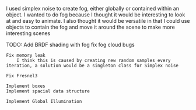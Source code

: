 I used simplex noise to create fog, either globally or contained within an object. 
I wanted to do fog because I thought it would be interesting to look at and easy to animate. 
I also thought it would be versatile in that I could use objects to contain the fog and move it around the scene to make more interesting scenes

TODO:
Add BRDF shading with fog
fix fog cloud bugs
	
	Fix memory leak
		I think this is caused by creating new random samples every iteration, a solution would be a singleton class for Simplex noise

	Fix Fresnel3
	
	Implement boxes
	Implement spacial data structure
	
	Implement Global Illumination
	
	
	
